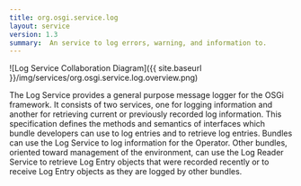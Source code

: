 ```yaml
---
title: org.osgi.service.log
layout: service
version: 1.3
summary:  An service to log errors, warning, and information to.
---
```


![Log Service Collaboration Diagram]({{ site.baseurl }}/img/services/org.osgi.service.log.overview.png)

The Log Service provides a general purpose message logger for the OSGi framework. It consists of two services, one for logging information and another for retrieving current or previously recorded log information.
This specification defines the methods and semantics of interfaces which bundle developers can use to log entries and to retrieve log entries.
Bundles can use the Log Service to log information for the Operator. Other bundles, oriented toward management of the environment, can use the Log Reader Service to retrieve Log Entry objects that were recorded recently or to receive Log Entry objects as they are logged by other bundles.
